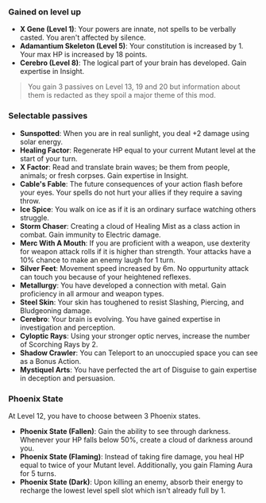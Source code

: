 ### Gained on level up
- **X Gene (Level 1)**: Your powers are innate, not spells to be verbally casted. You aren't affected by silence.
- **Adamantium Skeleton (Level 5)**: Your constitution is increased by 1. Your max HP is increased by 18 points.
- **Cerebro (Level 8)**: The logical part of your brain has developed. Gain expertise in Insight.

> You gain 3 passives on Level 13, 19 and 20 but information about them is redacted as they spoil a major theme of this mod.

### Selectable passives
- **Sunspotted**: When you are in real sunlight, you deal +2 damage using solar energy.
- **Healing Factor**: Regenerate HP equal to your current Mutant level at the start of your turn.
- **X Factor**: Read and translate brain waves; be them from people, animals; or fresh corpses. Gain expertise in Insight.
- **Cable's Fable**: The future consequences of your action flash before your eyes. Your spells do not hurt your allies if they require a saving throw.
- **Ice Spice**: You walk on ice as if it is an ordinary surface watching others struggle.
- **Storm Chaser**: Creating a cloud of Healing Mist as a class action in combat. Gain immunity to Electric damage.
- **Merc With A Mouth**: If you are proficient with a weapon, use dexterity for weapon attack rolls if it is higher than strength. Your attacks have a 10% chance to make an enemy laugh for 1 turn.
- **Silver Feet**: Movement speed increased by 6m. No oppurtunity attack can touch you because of your heightened reflexes.
- **Metallurgy**: You have developed a connection with metal. Gain proficiency in all armour and weapon types.
- **Steel Skin**: Your skin has toughened to resist Slashing, Piercing, and Bludgeoning damage.
- **Cerebro**: Your brain is evolving. You have gained expertise in investigation and perception.
- **Cyloptic Rays**: Using your stronger optic nerves, increase the number of Scorching Rays by 2.
- **Shadow Crawler**: You can Teleport to an unoccupied space you can see as a Bonus Action.
- **Mystiquel Arts**: You have perfected the art of Disguise to gain expertise in deception and persuasion.

### Phoenix State
At Level 12, you have to choose between 3 Phoenix states. 
- **Phoenix State (Fallen)**: Gain the ability to see through darkness. Whenever your HP falls below 50%, create a cloud of darkness around you.
- **Phoenix State (Flaming)**: Instead of taking fire damage, you heal HP equal to twice of your Mutant level. Additionally, you gain Flaming Aura for 5 turns.
- **Phoenix State (Dark)**: Upon killing an enemy, absorb their energy to recharge the lowest level spell slot which isn't already full by 1.
